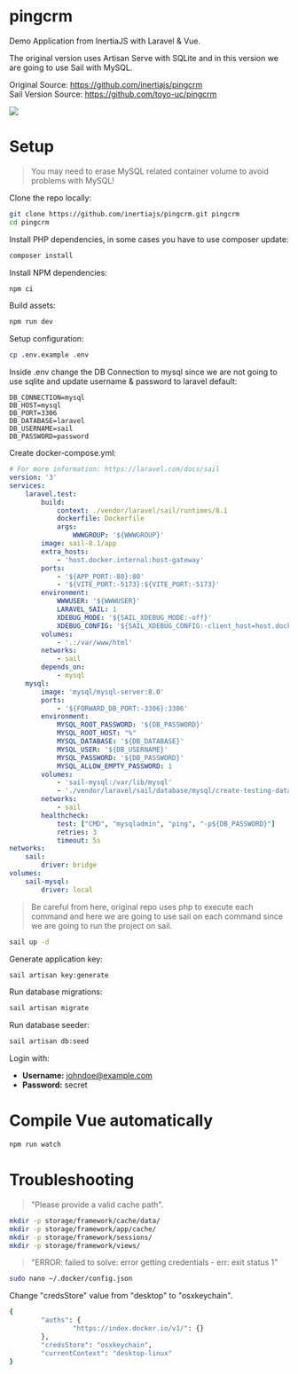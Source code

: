 # pingcrm
Demo Application from InertiaJS with Laravel &amp; Vue.   
        
The original version uses Artisan Serve with SQLite and in this version we are going to use Sail with MySQL.     
        
Original Source: https://github.com/inertiajs/pingcrm    
Sail Version Source: https://github.com/toyo-uc/pingcrm  

![](https://raw.githubusercontent.com/inertiajs/pingcrm/master/screenshot.png)

# Setup   
> You may need to erase MySQL related container volume to avoid problems with MySQL!

Clone the repo locally:   
```bash
git clone https://github.com/inertiajs/pingcrm.git pingcrm
cd pingcrm
```

Install PHP dependencies, in some cases you have to use composer update:
```bash
composer install
```

Install NPM dependencies:
```bash
npm ci
```

Build assets:
```bash
npm run dev
```

Setup configuration:
```bash
cp .env.example .env
```

Inside .env change the DB Connection to mysql since we are not going to use sqlite and update username & password to laravel default:
```dotenv
DB_CONNECTION=mysql
DB_HOST=mysql
DB_PORT=3306
DB_DATABASE=laravel
DB_USERNAME=sail
DB_PASSWORD=password
```

Create docker-compose.yml:
```yaml
# For more information: https://laravel.com/docs/sail
version: '3'
services:
    laravel.test:
        build:
            context: ./vendor/laravel/sail/runtimes/8.1
            dockerfile: Dockerfile
            args:
                WWWGROUP: '${WWWGROUP}'
        image: sail-8.1/app
        extra_hosts:
            - 'host.docker.internal:host-gateway'
        ports:
            - '${APP_PORT:-80}:80'
            - '${VITE_PORT:-5173}:${VITE_PORT:-5173}'
        environment:
            WWWUSER: '${WWWUSER}'
            LARAVEL_SAIL: 1
            XDEBUG_MODE: '${SAIL_XDEBUG_MODE:-off}'
            XDEBUG_CONFIG: '${SAIL_XDEBUG_CONFIG:-client_host=host.docker.internal}'
        volumes:
            - '.:/var/www/html'
        networks:
            - sail
        depends_on:
            - mysql
    mysql:
        image: 'mysql/mysql-server:8.0'
        ports:
            - '${FORWARD_DB_PORT:-3306}:3306'
        environment:
            MYSQL_ROOT_PASSWORD: '${DB_PASSWORD}'
            MYSQL_ROOT_HOST: "%"
            MYSQL_DATABASE: '${DB_DATABASE}'
            MYSQL_USER: '${DB_USERNAME}'
            MYSQL_PASSWORD: '${DB_PASSWORD}'
            MYSQL_ALLOW_EMPTY_PASSWORD: 1
        volumes:
            - 'sail-mysql:/var/lib/mysql'
            - './vendor/laravel/sail/database/mysql/create-testing-database.sh:/docker-entrypoint-initdb.d/10-create-testing-database.sh'
        networks:
            - sail
        healthcheck:
            test: ["CMD", "mysqladmin", "ping", "-p${DB_PASSWORD}"]
            retries: 3
            timeout: 5s
networks:
    sail:
        driver: bridge
volumes:
    sail-mysql:
        driver: local
```

> Be careful from here, original repo uses php to execute each command and here we are going to use sail on each command since we are going to run the project on sail.             
```bash
sail up -d
```

Generate application key:
```bash
sail artisan key:generate
```

Run database migrations:
```bash
sail artisan migrate
```

Run database seeder:
```bash
sail artisan db:seed
```

Login with:   

- **Username:** johndoe@example.com   
- **Password:** secret    

# Compile Vue automatically
```bash
npm run watch
```

# Troubleshooting

> "Please provide a valid cache path".
                
```bash
mkdir -p storage/framework/cache/data/
mkdir -p storage/framework/app/cache/
mkdir -p storage/framework/sessions/
mkdir -p storage/framework/views/
```

> "ERROR: failed to solve: error getting credentials - err: exit status 1"
                
```bash
sudo nano ~/.docker/config.json
```
                
Change "credsStore" value from "desktop" to "osxkeychain".
```bash
{
        "auths": {
                "https://index.docker.io/v1/": {}
        },
        "credsStore": "osxkeychain",
        "currentContext": "desktop-linux"
}
```
